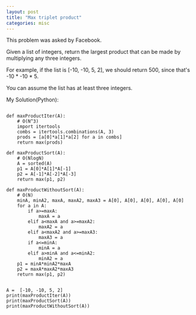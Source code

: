 ```yaml
---
layout: post
title: "Max triplet product"
categories: misc
---
```


This problem was asked by Facebook.

Given a list of integers, return the largest product that can be made by multiplying any three integers.

For example, if the list is [-10, -10, 5, 2], we should return 500, since that's -10 * -10 * 5.

You can assume the list has at least three integers.


My Solution(Python):
```

def maxProductIter(A):
    # O(N^3)
    import itertools
    combs = itertools.combinations(A, 3)
    prods = [a[0]*a[1]*a[2] for a in combs]
    return max(prods)

def maxProductSort(A):
    # O(NlogN)
    A = sorted(A)
    p1 = A[0]*A[1]*A[-1]
    p2 = A[-1]*A[-2]*A[-3]
    return max(p1, p2)

def maxProductWithoutSort(A):
    # O(N)
    minA, minA2, maxA, maxA2, maxA3 = A[0], A[0], A[0], A[0], A[0]
    for a in A:
        if a>=maxA:
            maxA = a
        elif a<maxA and a>=maxA2:
            maxA2 = a
        elif a<maxA2 and a>=maxA3:
            maxA3 = a
        if a<=minA:
            minA = a
        elif a>minA and a<=minA2:
            minA2 = a
    p1 = minA*minA2*maxA
    p2 = maxA*maxA2*maxA3
    return max(p1, p2)


A =  [-10, -10, 5, 2]
print(maxProductIter(A))
print(maxProductSort(A))
print(maxProductWithoutSort(A))
```
